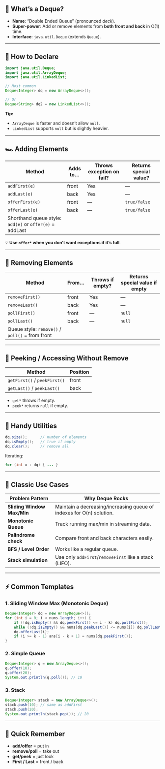 

## 🧩 What’s a Deque?

* **Name**: “Double Ended Queue” (pronounced *deck*).
* **Super-power**: Add or remove elements from **both front and back** in O(1) time.
* **Interface**: `java.util.Deque` (extends `Queue`).

---

## 🔧 How to Declare

```java
import java.util.Deque;
import java.util.ArrayDeque;
import java.util.LinkedList;

// Most common
Deque<Integer> dq = new ArrayDeque<>();

// Or
Deque<String> dq2 = new LinkedList<>();
```

**Tip:**

* `ArrayDeque` is faster and doesn’t allow `null`.
* `LinkedList` supports `null` but is slightly heavier.

---

## 🏎️ Adding Elements

| Method                                                  | Adds to… | Throws exception on fail? | Returns special value? |
| ------------------------------------------------------- | -------- | ------------------------- | ---------------------- |
| `addFirst(e)`                                           | front    | Yes                       | —                      |
| `addLast(e)`                                            | back     | Yes                       | —                      |
| `offerFirst(e)`                                         | front    | —                         | `true/false`           |
| `offerLast(e)`                                          | back     | —                         | `true/false`           |
| Shorthand queue style: `add(e)` or `offer(e)` = addLast |          |                           |                        |

💡 **Use `offer*` when you don’t want exceptions if it’s full**.

---

## 🏁 Removing Elements

| Method                                          | From… | Throws if empty? | Returns special value if empty |
| ----------------------------------------------- | ----- | ---------------- | ------------------------------ |
| `removeFirst()`                                 | front | Yes              | —                              |
| `removeLast()`                                  | back  | Yes              | —                              |
| `pollFirst()`                                   | front | —                | `null`                         |
| `pollLast()`                                    | back  | —                | `null`                         |
| Queue style: `remove()` / `poll()` = from front |       |                  |                                |

---

## 👀 Peeking / Accessing Without Remove

| Method                       | Position |
| ---------------------------- | -------- |
| `getFirst()` / `peekFirst()` | front    |
| `getLast()`  / `peekLast()`  | back     |

* `get*` throws if empty.
* `peek*` returns `null` if empty.

---

## 🎯 Handy Utilities

```java
dq.size();      // number of elements
dq.isEmpty();   // true if empty
dq.clear();     // remove all
```

Iterating:

```java
for (int x : dq) { ... }
```

---

## 🌟 Classic Use Cases

| Problem Pattern            | Why Deque Rocks                                                      |
| -------------------------- | -------------------------------------------------------------------- |
| **Sliding Window Max/Min** | Maintain a decreasing/increasing queue of indexes for O(n) solution. |
| **Monotonic Queue**        | Track running max/min in streaming data.                             |
| **Palindrome check**       | Compare front and back characters easily.                            |
| **BFS / Level Order**      | Works like a regular queue.                                          |
| **Stack simulation**       | Use only `addFirst`/`removeFirst` like a stack (LIFO).               |

---

## ⚡ Common Templates

### 1. Sliding Window Max (Monotonic Deque)

```java
Deque<Integer> dq = new ArrayDeque<>();
for (int i = 0; i < nums.length; i++) {
    if (!dq.isEmpty() && dq.peekFirst() <= i - k) dq.pollFirst();
    while (!dq.isEmpty() && nums[dq.peekLast()] <= nums[i]) dq.pollLast();
    dq.offerLast(i);
    if (i >= k - 1) ans[i - k + 1] = nums[dq.peekFirst()];
}
```

### 2. Simple Queue

```java
Deque<Integer> q = new ArrayDeque<>();
q.offer(10);
q.offer(20);
System.out.println(q.poll()); // 10
```

### 3. Stack

```java
Deque<Integer> stack = new ArrayDeque<>();
stack.push(10); // same as addFirst
stack.push(20);
System.out.println(stack.pop()); // 20
```

---

## 🧠 Quick Remember

* **add/offer** = put in
* **remove/poll** = take out
* **get/peek** = just look
* **First / Last** = front / back

